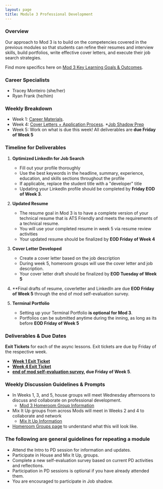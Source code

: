 ```yaml
---
layout: page
title: Module 3 Professional Development
---
```


### Overview
Our approach to Mod 3 is to build on the competencies covered in the previous modules so that students can refine their resumes and interview skills, build portfolios, write effective cover letters, and execute their job search strategies.

Find more specifics here on [Mod 3 Key Learning Goals & Outcomes](/module_three/mod3_learning_goals).

### Career Specialists
* Tracey Monteiro (she/her)
* Ryan Frank (he/him)


### Weekly Breakdown  
 
* Week 1: [Career Materials](/module_three/mod3_week1). 
* Week 4: [Cover Letters + Application Process](https://careerdev.turing.edu/module_three/week_3_coverletter).
   *[Job Shadow Prep](/module_three/job_shadow_overview) 
* Week 5: Work on what is due this week! All deliverables are **due Friday of Week 5**   

###  Timeline for Deliverables

1. **Optimized LinkedIn for Job Search**
   * Fill out your profile thoroughly
   * Use the best keywords in the headline, summary, experience, education, and skills sections throughout the profile
   * If applicable, replace the student title with a "developer" title
   * Updating your LinkedIn profile should be completed by **Friday EOD of Week 3**.
   
2. **Updated Resume**
   * The resume goal in Mod 3 is to have a complete version of your technical resume that is ATS Friendly and meets the requirements of a technical resume.
   * You will use your completed resume in week 5 via resume review activities
   * Your updated resume should be finalized by **EOD Friday of Week 4**
   
3. **Cover Letter Developed** 
   * Create a cover letter based on the job description
   * During week 5, homeroom groups will use the cover letter and job description.
   * Your cover letter draft should be finalized by **EOD Tuesday of Week 5**  
   
4. **Final drafts of resume, coverletter and LinkedIn are due **EOD Friday of Week 5** through the end of mod self-evaluation survey.

5. **Terminal Portfolio**  
   * Setting up your Terminal Portfolio **is optional for Mod 3**. 
   * Portfolios can be submitted anytime during the inning, as long as its before **EOD Friday of Week 5**
 
### Deliverables & Due Dates
**Exit Tickets** for each of the async lessons. Exit tickets are due by Friday of the respective week.
   * **[Week 1 Exit Ticket](https://forms.gle/eZF3XUagA4SS7p7m6)**
   * **[Week 4 Exit Ticket](https://forms.gle/uaftT1VbePHcisGn8)**
   * **[end of mod self-evaluation survey](https://airtable.com/shrBZWvdZfHSeey57), due Friday of Week 5**. 

### Weekly Discussion Guidelines & Prompts
   * In Weeks 1, 3, and 5, house groups will meet Wednesday afternoons to discuss and collaborate on professional development.
      * [Mod 3 Homeroom Group Information](/student_discussion_groups/mod3_homeroom_discussion_prompts) 
   * Mix It Up groups from across Mods will meet in Weeks 2 and 4 to collaborate and network
      * [Mix It Up Information](/mixed_groups)
   * [Homeroom Groups page](/student_discussion_groups/index) to understand what this will look like.

### The following are general guidelines for repeating a module
   * Attend the Intro to PD session for information and updates.
   * Participate in House and Mix It Up, groups.
   * Complete a new self-evaluation survey based on current PD activities and reflections.
   * Participation in PD sessions is optional if you have already attended them.
   * You are encouraged to participate in Job shadow.

